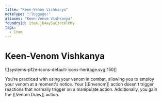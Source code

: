 ```yaml
---
title: "Keen-Venom Vishkanya"
noteType: ":luggage:"
aliases: "Keen-Venom Vishkanya"
foundryId: Item.jb4ay5aC3rc0lPMy
tags:
  - Item
---
```


# Keen-Venom Vishkanya
![[systems-pf2e-icons-default-icons-heritage.svg|150]]

You're practiced with using your venom in combat, allowing you to employ your venom at a moment's notice. Your [[Envenom]] action doesn't trigger reactions that normally trigger on a manipulate action. Additionally, you gain the [[Venom Draw]] action.

